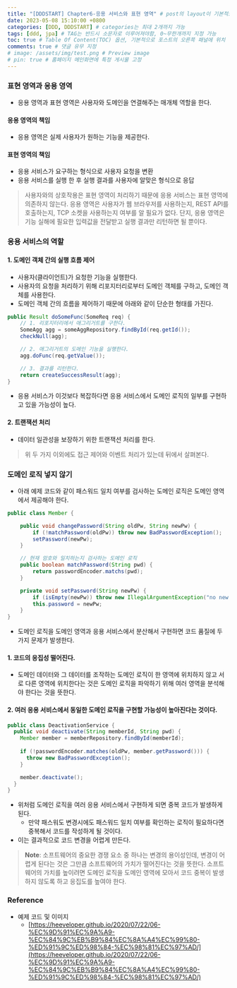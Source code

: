 ```yaml
---
title: "[DDDSTART] Chapter6-응용 서비스와 표현 영역" # post의 layout이 기본적으로 post로 설정되어있어서 Front Matter에 따로 layout변수를 만들어 주지 않아도 됨
date: 2023-05-08 15:10:00 +0800
categories: [DDD, DDDSTART] # categories는 최대 2개까지 가능
tags: [ddd, jpa] # TAG는 반드시 소문자로 이루어져야함, 0~무한개까지 지정 가능
toc: true # Table Of Content(TOC) 옵션, 기본적으로 포스트의 오른쪽 패널에 위치
comments: true # 댓글 유무 지정
# image: /assets/img/test.png # Preview image
# pin: true # 홈페이지 메인화면에 특정 게시물 고정
---
```



### 표현 영역과 응용 영역
- 응용 영역과 표현 영역은 사용자와 도메인을 연결해주는 매개체 역할을 한다.

#### 응용 영역의 책임
- 응용 영역은 실제 사용자가 원하는 기능을 제공한다.


#### 표현 영역의 책임
- 응용 서비스가 요구하는 형식으로 사용자 요청을 변환
- 응용 서비스를 실행 한 후 실행 결과를 사용자에 알맞은 형식으로 응답

> 사용자와의 상호작용은 표현 영역이 처리하기 때문에 응용 서비스는 표현 영역에 의존하지 않는다. 응용 영역은 사용자가 웹 브라우저를 사용하는지, REST API를 호출하는지, TCP 소켓을 사용하는지 여부를 알 필요가 없다. 단지, 응용 영역은 기능 실해에 필요한 입력값을 전달받고 실행 결과만 리턴하면 될 뿐이다.

### 응용 서비스의 역할

#### 1. 도메인 객체 간의 실행 흐름 제어
- 사용자(클라이언트)가 요청한 기능을 실행한다.
- 사용자의 요청을 처리하기 위해 리포지터리로부터 도메인 객체를 구하고, 도메인 객체를 사용한다.
- 도메인 객체 간의 흐름을 제어하기 때문에 아래와 같이 단순한 형태를 가진다.

```java
public Result doSomeFunc(SomeReq req) {
    // 1. 리포지터리에서 애그리거트를 구한다.
    SomeAgg agg = someAggRepository.findById(req.getId());
    checkNull(agg);

    // 2. 애그리거트의 도메인 기능을 실행한다.
    agg.doFunc(req.getValue());

    // 3. 결과를 리턴한다.
    return createSuccessResult(agg);
}
```

- 응용 서비스가 이것보다 복잡하다면 응용 서비스에서 도메인 로직의 일부를 구현하고 있을 가능성이 높다.

#### 2. 트랜잭션 처리
- 데이터 일관성을 보장하기 위한 트랜잭션 처리를 한다.

> 위 두 가지 이외에도 접근 제어와 이벤트 처리가 있는데 뒤에서 살펴본다.

### 도메인 로직 넣지 않기
- 아래 예제 코드와 같이 패스워드 일치 여부를 검사하는 도메인 로직은 도메인 영역에서 제공해야 한다.

```java
public class Member {

    public void changePassword(String oldPw, String newPw) {
        if (!matchPassword(oldPw)) throw new BadPasswordException();
        setPassword(newPw);
    }

    // 현재 암호와 일치하는지 검사하는 도메인 로직
    public boolean matchPassword(String pwd) {
        return passwordEncoder.matchs(pwd);
    }

    private void setPassword(String newPw) {
        if (isEmpty(newPw)) throw new IllegalArgumentException("no new password");
        this.password = newPw;
    }
}
```

- 도메인 로직을 도메인 영역과 응용 서비스에서 분산해서 구현하면 코드 품질에 두 가지 문제가 발생한다.

#### 1. 코드의 응집성 떨어진다.
- 도메인 데이터와 그 데이터를 조작하는 도메인 로직이 한 영역에 위치하지 않고 서로 다른 영역에 위치한다는 것은 도메인 로직을 파악하기 위해 여러 영역을 분석해야 한다는 것을 뜻한다.

#### 2. 여러 응용 서비스에서 동일한 도메인 로직을 구현할 가능성이 높아진다는 것이다.

```java
public class DeactivationService {
  public void deactivate(String memberId, String pwd) {
    Member member = memberRepository.findById(memberId);
    
    if (!passwordEncoder.matches(oldPw, member.getPassword())) {
      throw new BadPasswordException();
    }

    member.deactivate();
  }
}
```

- 위처럼 도메인 로직을 여러 응용 서비스에서 구현하게 되면 중복 코드가 발생하게 된다.
  - 만약 패스워도 변경시에도 패스워드 일치 여부를 확인하는 로직이 필요하다면 중복해서 코드를 작성하게 될 것이다. 
- 이는 결과적으로 코드 변경을 어렵게 만든다.

> **Note**: 소프트웨어의 중요한 경쟁 요소 중 하나는 변경의 용이성인데, 변경이 어렵게 된다는 것은 그만큼 소프트웨어의 가치가 떨어진다는 것을 뜻한다. 소프트웨어의 가치를 높이려면 도메인 로직을 도메인 영역에 모아서 코드 중복이 발생하지 않도록 하고 응집도를 높여야 한다.


### Reference
- 예제 코드 및 이미지
  - [https://heeveloper.github.io/2020/07/22/06-%EC%9D%91%EC%9A%A9-%EC%84%9C%EB%B9%84%EC%8A%A4%EC%99%80-%ED%91%9C%ED%98%84-%EC%98%81%EC%97%AD/](https://heeveloper.github.io/2020/07/22/06-%EC%9D%91%EC%9A%A9-%EC%84%9C%EB%B9%84%EC%8A%A4%EC%99%80-%ED%91%9C%ED%98%84-%EC%98%81%EC%97%AD/)